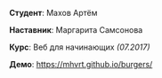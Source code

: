 **Студент**: Махов Артём 

**Наставник**: Маргарита Самсонова

**Курс**: Веб для начинающих *(07.2017)*

**Демо**: https://mhvrt.github.io/burgers/

